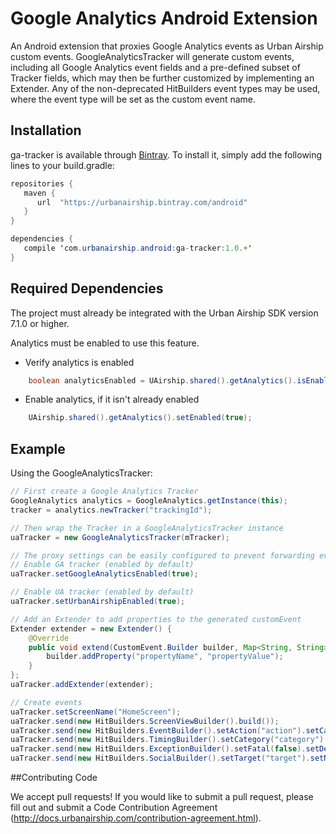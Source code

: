# Google Analytics Android Extension

An Android extension that proxies Google Analytics events as Urban Airship custom events. GoogleAnalyticsTracker will generate custom events, including all Google Analytics event fields and a pre-defined subset of Tracker fields, which may then be further customized by implementing an Extender. Any of the non-deprecated HitBuilders event types may be used, where the event type will be set as the custom event name.


## Installation

ga-tracker is available through [Bintray](https://bintray.com/urbanairship). To install
it, simply add the following lines to your build.gradle:

```java
repositories {
   maven {
      url  "https://urbanairship.bintray.com/android"
   }
}

dependencies {
   compile 'com.urbanairship.android:ga-tracker:1.0.+'
}
```

## Required Dependencies

The project must already be integrated with the Urban Airship SDK version 7.1.0 or higher.

Analytics must be enabled to use this feature.

- Verify analytics is enabled

```java
    boolean analyticsEnabled = UAirship.shared().getAnalytics().isEnabled();
```

- Enable analytics, if it isn't already enabled

```java
    UAirship.shared().getAnalytics().setEnabled(true);
```

## Example

Using the GoogleAnalyticsTracker:

```java
// First create a Google Analytics Tracker
GoogleAnalytics analytics = GoogleAnalytics.getInstance(this);
tracker = analytics.newTracker("trackingId");

// Then wrap the Tracker in a GoogleAnalyticsTracker instance
uaTracker = new GoogleAnalyticsTracker(mTracker);

// The proxy settings can be easily configured to prevent forwarding events to either Urban Airship or Google Analytics.
// Enable GA tracker (enabled by default)
uaTracker.setGoogleAnalyticsEnabled(true);

// Enable UA tracker (enabled by default)
uaTracker.setUrbanAirshipEnabled(true);

// Add an Extender to add properties to the generated customEvent
Extender extender = new Extender() {
    @Override
    public void extend(CustomEvent.Builder builder, Map<String, String> json, GoogleAnalyticsTracker tracker) {
        builder.addProperty("propertyName", "propertyValue");
    }
};
uaTracker.addExtender(extender);

// Create events
uaTracker.setScreenName("HomeScreen");
uaTracker.send(new HitBuilders.ScreenViewBuilder().build());
uaTracker.send(new HitBuilders.EventBuilder().setAction("action").setCategory("category").setLabel("label").setValue(5).build());
uaTracker.send(new HitBuilders.TimingBuilder().setCategory("category").setLabel("label").setValue(5).setVariable("variable").build());
uaTracker.send(new HitBuilders.ExceptionBuilder().setFatal(false).setDescription("description").build());
uaTracker.send(new HitBuilders.SocialBuilder().setTarget("target").setNetwork("network").setAction("action").build());
```

##Contributing Code

We accept pull requests! If you would like to submit a pull request, please fill out and submit a Code Contribution Agreement (http://docs.urbanairship.com/contribution-agreement.html).
